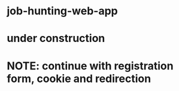 # job-hunting-web-app
# under construction
# NOTE: continue with registration form, cookie and redirection
